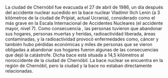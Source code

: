 La ciudad de Chernóbil fue evacuada el 27 de abril de 1986, un día después del accidente nuclear sucedido en la bace nuclear Vladímir Ilich Lenin (a 3 kilómetros de la ciudad de Prípiat,
 actual Ucrania), considerado como el más grave en la Escala Internacional de Accidentes Nucleares 
 (el accidente mayor, nivel 7). Como consecuencia , las personas tuvieron que abandonar sus hogares, personas muertas y heridas, radioactividad liberada, áreas contaminadas, y 
 la radioactividad provocó enfermedades como, cáncer y también hubo pérdidas económicas y
  miles de personas que se vieron obligadas a abandonar sus hogares fueron algunas de las consecuencias que dejó la catástrofe. Dicha bace está situada a 14,5 kilómetros 
  al noroccidente de la ciudad de Chernóbil. La bace nuclear se encuentra en la región de Chernóbil, pero la ciudad y la bace no estaban directamente relacionadas.